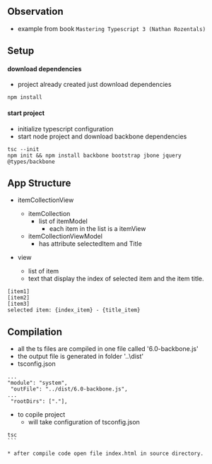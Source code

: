 ## Observation

* example from book `Mastering Typescript 3 (Nathan Rozentals)`

## Setup

#### download dependencies

* project already created just download dependencies

```
npm install
```

#### start project

* initialize typescript configuration 
* start node project and download backbone dependencies

```
tsc --init
npm init && npm install backbone bootstrap jbone jquery @types/backbone
```

## App Structure

* itemCollectionView
    * itemCollection
        * list of itemModel
            * each item in the list is a itemView
    * itemCollectionViewModel
        * has attribute selectedItem and Title

* view 
    * list of item
    * text that display the index of selected item and the item title.

```
[item1]
[item2]
[item3]
selected item: {index_item} - {title_item}
```

## Compilation

* all the ts files are compiled in one file called '6.0-backbone.js' 
* the output file is generated in folder '..\dist'
* tsconfig.json

```
...
"module": "system",
 "outFile": "../dist/6.0-backbone.js", 
...
 "rootDirs": ["."],
```

* to copile project
    * will take configuration of tsconfig.json
````
tsc
```

* after compile code open file index.html in source directory.
